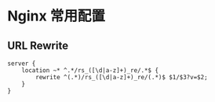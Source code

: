 # Nginx 常用配置

## URL Rewrite

```
server {
    location ~* ^.*/rs_([\d|a-z]+)_re/.*$ {
        rewrite ^(.*)/rs_([\d|a-z]+)_re/(.*)$ $1/$3?v=$2;
    }
}
```